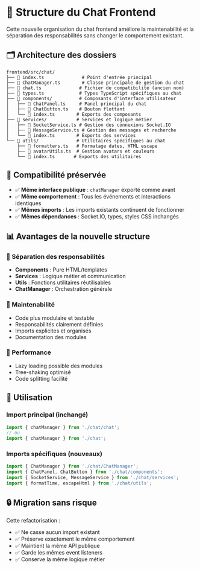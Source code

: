 # 📁 Structure du Chat Frontend

Cette nouvelle organisation du chat frontend améliore la maintenabilité et la séparation des responsabilités sans changer le comportement existant.

## 🗂️ Architecture des dossiers

```
frontend/src/chat/
├── 📄 index.ts              # Point d'entrée principal
├── 📄 ChatManager.ts        # Classe principale de gestion du chat
├── 📄 chat.ts              # Fichier de compatibilité (ancien nom)
├── 📄 types.ts             # Types TypeScript spécifiques au chat
├── 📁 components/          # Composants d'interface utilisateur
│   ├── 📄 ChatPanel.ts     # Panel principal du chat
│   ├── 📄 ChatButton.ts    # Bouton flottant
│   └── 📄 index.ts        # Exports des composants
├── 📁 services/           # Services et logique métier
│   ├── 📄 SocketService.ts # Gestion des connexions Socket.IO
│   ├── 📄 MessageService.ts # Gestion des messages et recherche
│   └── 📄 index.ts        # Exports des services
└── 📁 utils/              # Utilitaires spécifiques au chat
    ├── 📄 formatters.ts   # Formatage dates, HTML escape
    ├── 📄 avatarUtils.ts  # Gestion avatars et couleurs
    └── 📄 index.ts       # Exports des utilitaires
```

## 🔄 Compatibilité préservée

- ✅ **Même interface publique** : `chatManager` exporté comme avant
- ✅ **Même comportement** : Tous les événements et interactions identiques
- ✅ **Mêmes imports** : Les imports existants continuent de fonctionner
- ✅ **Mêmes dépendances** : Socket.IO, types, styles CSS inchangés

## 📊 Avantages de la nouvelle structure

### 🧩 Séparation des responsabilités
- **Components** : Pure HTML/templates
- **Services** : Logique métier et communication
- **Utils** : Fonctions utilitaires réutilisables
- **ChatManager** : Orchestration générale

### 🔧 Maintenabilité
- Code plus modulaire et testable
- Responsabilités clairement définies
- Imports explicites et organisés
- Documentation des modules

### 🚀 Performance
- Lazy loading possible des modules
- Tree-shaking optimisé
- Code splitting facilité

## 📝 Utilisation

### Import principal (inchangé)
```typescript
import { chatManager } from './chat/chat';
// ou
import { chatManager } from './chat';
```

### Imports spécifiques (nouveaux)
```typescript
import { ChatManager } from './chat/ChatManager';
import { ChatPanel, ChatButton } from './chat/components';
import { SocketService, MessageService } from './chat/services';
import { formatTime, escapeHtml } from './chat/utils';
```

## 🔒 Migration sans risque

Cette refactorisation :
- ✅ Ne casse aucun import existant
- ✅ Préserve exactement le même comportement
- ✅ Maintient la même API publique
- ✅ Garde les mêmes event listeners
- ✅ Conserve la même logique métier

